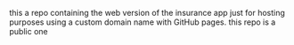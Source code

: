 this a repo containing the web version of the insurance app just for hosting purposes using a custom domain name with GitHub pages.
this repo is a public one
